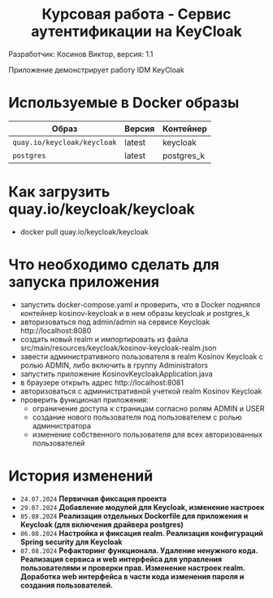 <h1 style="text-align: center;">Курсовая работа - Сервис аутентификации на KeyCloak</h1>
Разработчик: Косинов Виктор, версия: 1.1

Приложение демонстрирует работу IDM KeyCloak

# Используемые в Docker образы 

| Образ                        | Версия |  Контейнер  |
|------------------------------|--------|-------------|
| `quay.io/keycloak/keycloak`  | latest |  keycloak   |
| `postgres`                   | latest |  postgres_k |
 
# Как загрузить quay.io/keycloak/keycloak

- docker pull quay.io/keycloak/keycloak

# Что необходимо сделать для запуска приложения

- запустить docker-compose.yaml и проверить, что в Docker поднялся контейнер kosinov-keycloak и в нем образы keycloak и postgres_k
- авторизоваться под admin/admin на сервисе Keycloak http://localhost:8080
- создать новый realm и импортировать из файла src/main/resources/keycloak/kosinov-keycloak-realm.json
- завести административного пользователя в realm Kosinov Keycloak с ролью ADMIN, либо включить в группу Administrators
- запустить приложение KosinovKeycloakApplication.java
- в браузере открыть адрес http://localhost:8081
- авторизоваться с административной учеткой realm Kosinov Keycloak
- проверить функционал приложения:
  - ограничение доступа к страницам согласно ролям ADMIN и USER
  - создание нового пользователя под пользователем с ролью администратора
  - изменение собственного пользователя для всех авторизованных пользователей

# История изменений

- `24.07.2024` **Первичная фиксация проекта**
- `29.07.2024` **Добавление модулей для Keycloak, изменение настроек**
- `05.08.2024` **Реализация отдельных Dockerfile для приложения и Keycloak (для включения драйвера postgres)**
- `06.08.2024` **Настройка и фиксация realm. Реализация конфигураций Spring security для Keycloak**
- `07.08.2024` **Рефакторинг функционала. Удаление ненужного кода. Реализация сервиса и web интерфейса для управления пользователями и проверки прав.
                 Изменение настроек realm. Доработка web интерфейса в части кода изменения пароля и создания пользователей.**
